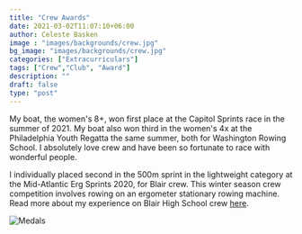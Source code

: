 ```yaml
---
title: "Crew Awards"
date: 2021-03-02T11:07:10+06:00
author: Celeste Basken
image : "images/backgrounds/crew.jpg"
bg_image: "images/backgrounds/crew.jpg"
categories: ["Extracurriculars"]
tags: ["Crew","Club", "Award"]
description: ""
draft: false
type: "post"
---
```


My boat, the women's 8+, won first place at the Capitol Sprints race in the summer of 2021. My boat also won third in the women's 4x at the Philadelphia Youth Regatta the same summer, both for Washington Rowing School. I absolutely love crew and have been so fortunate to race with wonderful people.

I individually placed second in the 500m sprint in the lightweight category at the Mid-Atlantic Erg Sprints 2020, for Blair crew. This winter season crew competition involves rowing on an ergometer stationary rowing machine. Read more about my experience on Blair High School crew [here](https://celestebasken.com/crew/).

![Medals](/images/blog/gold.JPG)
